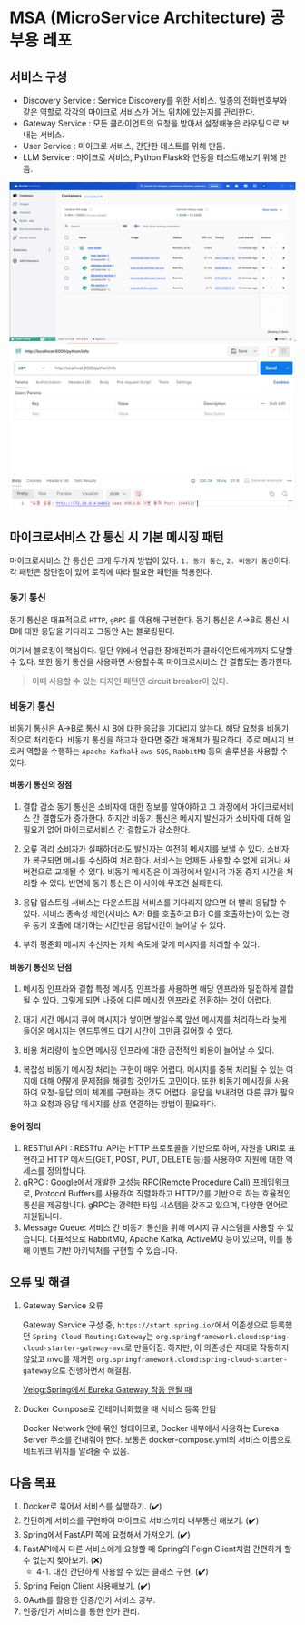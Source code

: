 # MSA (MicroService Architecture) 공부용 레포

## 서비스 구성

* Discovery Service : Service Discovery를 위한 서비스. 일종의 전화번호부와 같은 역할로 각각의 마이크로 서비스가 어느 위치에 있는지를 관리한다.
* Gateway Service : 모든 클라이언트의 요청을 받아서 설정해놓은 라우팅으로 보내는 서비스.
* User Service : 마이크로 서비스, 간단한 테스트를 위해 만듬.
* LLM Service : 마이크로 서비스, Python Flask와 연동을 테스트해보기 위해 만듬.

<img src="https://github.com/westreed/MSA-Study/blob/main/_src/docker_container.png"/>
<img src="https://github.com/westreed/MSA-Study/blob/main/_src/internal_request.png"/>

## 마이크로서비스 간 통신 시 기본 메시징 패턴

마이크로서비스 간 통신은 크게 두가지 방법이 있다. `1. 동기 통신`, `2. 비동기 통신`이다.
각 패턴은 장단점이 있어 로직에 따라 필요한 패턴을 적용한다.

### 동기 통신

동기 통신은 대표적으로 `HTTP`, `gRPC` 를 이용해 구현한다.
동기 통신은 A->B로 통신 시 B에 대한 응답을 기다리고 그동안 A는 블로킹된다.

여기서 블로킹이 핵심이다. 일단 위에서 언급한 장애전파가 클라이언트에게까지 도달할 수 있다. 또한 동기 통신을 사용하면 사용할수록 마이크로서비스 간 결합도는 증가한다.

> 이때 사용할 수 있는 디자인 패턴인 circuit breaker이 있다.

### 비동기 통신

비동기 통신은 A->B로 통신 시 B에 대한 응답을 기다리지 않는다. 해당 요청을 비동기적으로 처리한다.
비동기 통신을 하고자 한다면 중간 매개체가 필요하다. 주로 메시지 브로커 역할을 수행하는 `Apache Kafka`나 `aws SQS`, `RabbitMQ` 등의 솔루션을 사용할 수 있다.

#### 비동기 통신의 장점

1. 결합 감소
    동기 통신은 소비자에 대한 정보를 알아야하고 그 과정에서 마이크로서비스 간 결합도가 증가한다. 하지만 비동기 통신은 메시지 발신자가 소비자에 대해 알 필요가 없어 마이크로서비스 간 결합도가 감소한다.

2. 오류 격리
    소비자가 실패하더라도 발신자는 여전히 메시지를 보낼 수 있다. 소비자가 복구되면 메시를 수신하여 처리한다. 서비스는 언제든 사용할 수 없게 되거나 새 버전으로 교체될 수 있다. 비동기 메시징은 이 과정에서 일시적 가동 중지 시간을 처리할 수 있다. 반면에 동기 통신은 이 사이에 무조건 실패한다.

3. 응답
    업스트림 서비스는 다운스트림 서비스를 기다리지 않으면 더 빨리 응답할 수 있다. 서비스 종속성 체인(서비스 A가 B를 호출하고 B가 C를 호출하는)이 있는 경우 동기 호출에 대기하는 시간만큼 응답시간이 늘어날 수 있다.

4. 부하 평준화
    메시지 수신자는 자체 속도에 맞게 메시지를 처리할 수 있다.

#### 비동기 통신의 단점

1. 메시징 인프라와 결합
    특정 메시징 인프라를 사용하면 해당 인프라와 밀접하게 결합될 수 있다. 그렇게 되면 나중에 다른 메시징 인프라로 전환하는 것이 어렵다.

2. 대기 시간
    메시지 큐에 메시지가 쌓이면 쌓일수록 앞선 메시지를 처리하느라 늦게 들어온 메시지는 엔드투엔드 대기 시간이 그만큼 길어질 수 있다.

3. 비용
    처리량이 높으면 메시징 인프라에 대한 금전적인 비용이 늘어날 수 있다.

4. 복잡성
    비동기 메시징 처리는 구현이 매우 어렵다. 메시지를 중복 처리될 수 있는 여지에 대해 어떻게 문제점을 해결할 것인가도 고민이다. 또한 비동기 메시징을 사용하여 요청-응답 의미 체계를 구현하는 것도 어렵다. 응답을 보내려면 다른 큐가 필요하고 요청과 응답 메시지를 상호 연결하는 방법이 필요하다.

#### 용어 정리

1. RESTful API : RESTful API는 HTTP 프로토콜을 기반으로 하며, 자원을 URI로 표현하고 HTTP 메서드(GET, POST, PUT, DELETE 등)를 사용하여 자원에 대한 액세스를 정의합니다.
2. gRPC : Google에서 개발한 고성능 RPC(Remote Procedure Call) 프레임워크로, Protocol Buffers를 사용하여 직렬화하고 HTTP/2를 기반으로 하는 효율적인 통신을 제공합니다. gRPC는 강력한 타입 시스템을 갖추고 있으며, 다양한 언어로 지원됩니다.
3. Message Queue: 서비스 간 비동기 통신을 위해 메시지 큐 시스템을 사용할 수 있습니다. 대표적으로 RabbitMQ, Apache Kafka, ActiveMQ 등이 있으며, 이를 통해 이벤트 기반 아키텍처를 구현할 수 있습니다.

## 오류 및 해결

1. Gateway Service 오류

    Gateway Service 구성 중, `https://start.spring.io/`에서 의존성으로 등록했던 `Spring Cloud Routing:Gateway`는 `org.springframework.cloud:spring-cloud-starter-gateway-mvc`로 만들어짐. 하지만, 이 의존성은 제대로 작동하지 않았고 mvc를 제거한 `org.springframework.cloud:spring-cloud-starter-gateway`으로 진행하면서 해결됨.

    [Velog:Spring에서 Eureka Gateway 작동 안될 때](https://velog.io/@westreed/Spring%EC%97%90%EC%84%9C-Eureka-Gateway-%EC%9E%91%EB%8F%99-%EC%95%88%EB%90%A0-%EB%95%8C)

2. Docker Compose로 컨테이너화했을 때 서비스 등록 안됨

    Docker Network 안에 묶인 형태이므로, Docker 내부에서 사용하는 Eureka Server 주소를 건내줘야 한다.
    보통은 docker-compose.yml의 서비스 이름으로 네트워크 위치를 알려줄 수 있음.

## 다음 목표

1. Docker로 묶어서 서비스를 실행하기. (✔️)
2. 간단하게 서비스를 구현하여 마이크로 서비스끼리 내부통신 해보기. (✔️)
3. Spring에서 FastAPI 쪽에 요청해서 가져오기. (✔️)
4. FastAPI에서 다른 서비스에게 요청할 때 Spring의 Feign Client처럼 간편하게 할 수 없는지 찾아보기. (❌)
    * 4-1. 대신 간단하게 사용할 수 있는 클래스 구현. (✔️)
5. Spring Feign Client 사용해보기. (✔️)
6. OAuth를 활용한 인증/인가 서비스 공부.
7. 인증/인가 서비스를 통한 인가 관리.